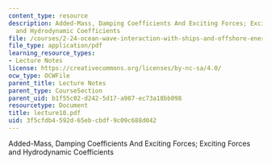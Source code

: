 ```yaml
---
content_type: resource
description: Added-Mass, Damping Coefficients And Exciting Forces; Exciting Forces
  and Hydrodynamic Coefficients
file: /courses/2-24-ocean-wave-interaction-with-ships-and-offshore-energy-systems-13-022-spring-2002/3f5cfdb4592d65ebcbdf9c09c688d042_lecture10.pdf
file_type: application/pdf
learning_resource_types:
- Lecture Notes
license: https://creativecommons.org/licenses/by-nc-sa/4.0/
ocw_type: OCWFile
parent_title: Lecture Notes
parent_type: CourseSection
parent_uid: b1f55c02-d242-5d17-a987-ec73a18bb098
resourcetype: Document
title: lecture10.pdf
uid: 3f5cfdb4-592d-65eb-cbdf-9c09c688d042
---
```

Added-Mass, Damping Coefficients And Exciting Forces; Exciting Forces and Hydrodynamic Coefficients